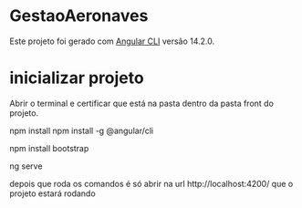 # GestaoAeronaves

Este projeto foi gerado com [Angular CLI](https://github.com/angular/angular-cli) versão 14.2.0.

# inicializar projeto

  Abrir o terminal e certificar que está na pasta dentro da pasta front  do projeto.

  npm install
  npm install -g @angular/cli
  
  npm install bootstrap
  
  ng serve

  depois que roda os comandos é só abrir na url http://localhost:4200/ que o projeto estará rodando


